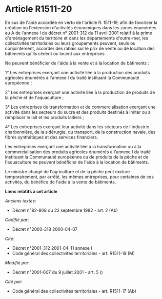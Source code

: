 # Article R1511-20

En sus de l'aide accordée en vertu de l'article R. 1511-19, afin de favoriser la création ou l'extension d'activités
économiques dans les zones énumérées au A de l'annexe I du décret n° 2001-312 du 11 avril 2001 relatif à la prime
d'aménagement du territoire et dans les départements d'outre-mer, les collectivités territoriales ou leurs groupements
peuvent, seuls ou conjointement, accorder des rabais sur le prix de vente ou de location des bâtiments qu'ils cèdent ou
louent aux entreprises.

Ne peuvent bénéficier de l'aide à la vente et à la location de bâtiments :

1° Les entreprises exerçant une activité liée à la production des produits agricoles énumérés à l'annexe I du traité
instituant la Communauté européenne ;

2° Les entreprises exerçant une activité liée à la production de produits de la pêche et de l'aquaculture ;

3° Les entreprises de transformation et de commercialisation exerçant une activité dans les secteurs du sucre et des produits
destinés à imiter ou à remplacer le lait et les produits laitiers ;

4° Les entreprises exerçant leur activité dans les secteurs de l'industrie charbonnière, de la sidérurgie, du transport, de
la construction navale, des fibres synthétiques et des services financiers.

Les entreprises exerçant une activité liée à la transformation ou à la commercialisation des produits agricoles énumérés à
l'annexe I du traité instituant la Communauté européenne ou de produits de la pêche et de l'aquaculture ne peuvent bénéficier
de l'aide à la location de bâtiments.

Le ministre chargé de l'agriculture et de la pêche peut exclure temporairement, par arrêté, les mêmes entreprises, pour
certaines de ces activités, du bénéfice de l'aide à la vente de bâtiments.

**Liens relatifs à cet article**

_Anciens textes_:

  - Décret n°82-809 du 22 septembre 1982 - art. 2 (Ab)

_Codifié par_:

  - Décret n°2000-318 2000-04-07

_Cite_:

  - Décret n°2001-312 2001-04-11 annexe I
  - Code général des collectivités territoriales - art. R1511-19 (M)

_Modifié par_:

  - Décret n°2001-607 du 9 juillet 2001 - art. 5 ()

_Cité par_:

  - Code général des collectivités territoriales - art. R1511-17 (Ab)
